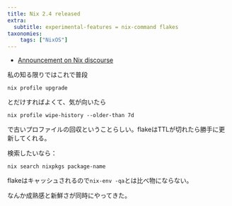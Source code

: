 ```yaml
---
title: Nix 2.4 released
extra:
  subtitle: experimental-features = nix-command flakes
taxonomies:
    tags: ["NixOS"]
---
```


- [Announcement on Nix discourse](https://discourse.nixos.org/t/nix-2-4-released/15822/5)

私の知る限りではこれで普段

```
nix profile upgrade
```

とだけすればよくて、気が向いたら

```
nix profile wipe-history --older-than 7d
```

で古いプロファイルの回収ということらしい。flakeはTTLが切れたら勝手に更新してくれる。

検索したいなら：

```
nix search nixpkgs package-name
```

flakeはキャッシュされるので`nix-env -qa`とは比べ物にならない。


なんか成熟感と新鮮さが同時にやってきた。
